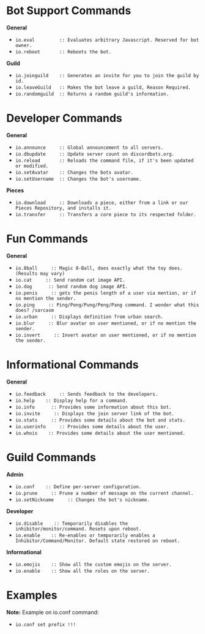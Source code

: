 <h1 id="bot support commands">Bot Support Commands</h1>

<p><strong>General</strong></p>
<ul>
  <li><code class="highlighter-rouge">io.eval         :: Evaluates arbitrary Javascript. Reserved for bot owner.</code></li>
  <li><code class="highlighter-rouge">io.reboot       :: Reboots the bot.</code></li>
</ul>

<p><strong>Guild</strong></p>
<ul>
  <li><code class="highlighter-rouge">io.joinguild    :: Generates an invite for you to join the guild by id.</code></li>
  <li><code class="highlighter-rouge">io.leaveGuild   :: Makes the bot leave a guild, Reason Required.</code></li>
  <li><code class="highlighter-rouge">io.randomguild  :: Returns a random guild's information.</code></li>
</ul>

<h1 id="developer commands">Developer Commands</h1>

<p><strong>General</strong></p>
<ul>
  <li><code class="highlighter-rouge">io.announce     :: Global announcement to all servers.</code></li>
  <li><code class="highlighter-rouge">io.dbupdate     :: Update server count on discordbots.org.</code></li>
  <li><code class="highlighter-rouge">io.reload       :: Reloads the command file, if it's been updated or modified.</code></li>
  <li><code class="highlighter-rouge">io.setAvatar    :: Changes the bots avatar.</code></li>
  <li><code class="highlighter-rouge">io.setUsername  :: Changes the bot's username.</code></li>
</ul>

<p><strong>Pieces</strong></p>
<ul>
  <li><code class="highlighter-rouge">io.download     :: Downloads a piece, either from a link or our Pieces Repository, and installs it.</code></li>
  <li><code class="highlighter-rouge">io.transfer     :: Transfers a core piece to its respected folder.</code></li>
</ul>

<h1 id="fun commands">Fun Commands</h1>

<p><strong>General</strong></p>
<ul>
  <li><code class="highlighter-rouge">io.8ball     :: Magic 8-Ball, does exactly what the toy does. (Results may vary)</code></li>
  <li><code class="highlighter-rouge">io.cat     :: Send random cat image API.</code></li>
  <li><code class="highlighter-rouge">io.dog      :: Send random dog image API.</code></li>
  <li><code class="highlighter-rouge">io.penis     :: gets the penis length of a user via mention, or if no mention the sender.</code></li>
  <li><code class="highlighter-rouge">io.ping     :: Ping/Pong/Pung/Peng/Pang command. I wonder what this does? /sarcasm</code></li>
  <li><code class="highlighter-rouge">io.urban     :: Displays definition from urban search.</code></li>
  <li><code class="highlighter-rouge">io.blur     :: Blur avatar on user mentioned, or if no mention the sender.</code></li>
  <li><code class="highlighter-rouge">io.invert     :: Invert avatar on user mentioned, or if no mention the sender.</code></li>
</ul>

<h1 id="informational commands">Informational Commands</h1>

<p><strong>General</strong></p>
<ul>
  <li><code class="highlighter-rouge">io.feedback     :: Sends feedback to the developers.</code></li>
  <li><code class="highlighter-rouge">io.help    :: Display help for a command.</code></li>
  <li><code class="highlighter-rouge">io.info      :: Provides some information about this bot.</code></li>
  <li><code class="highlighter-rouge">io.invite     :: Displays the join server link of the bot.</code></li>
  <li><code class="highlighter-rouge">io.stats     :: Provides some details about the bot and stats.</code></li>
  <li><code class="highlighter-rouge">io.userinfo     :: Provides some details about the user.</code></li>
  <li><code class="highlighter-rouge">io.whois    :: Provides some details about the user mentioned.</code></li>
</ul>

<h1 id="guild commands">Guild Commands</h1>

<p><strong>Admin</strong></p>
<ul>
  <li><code class="highlighter-rouge">io.conf    :: Define per-server configuration.</code></li>
  <li><code class="highlighter-rouge">io.prune     :: Prune a number of message on the current channel.</code></li>
  <li><code class="highlighter-rouge">io.setNickname     :: Changes the bot's nickname.</code></li>
</ul>

<p><strong>Developer</strong></p>
<ul>
  <li><code class="highlighter-rouge">io.disable    :: Temporarily disables the inhibitor/monitor/command. Resets upon reboot.</code></li>
  <li><code class="highlighter-rouge">io.enable    :: Re-enables or temporarily enables a Inhibitor/Command/Monitor. Default state restored on reboot.</code></li>
</ul>

<p><strong>Informational</strong></p>
<ul>
  <li><code class="highlighter-rouge">io.emojis    :: Show all the custom emojis on the server.</code></li>
  <li><code class="highlighter-rouge">io.enable    :: Show all the roles on the server.</code></li>
</ul>

<h1 id="examples">Examples</h1>

<p><strong>Note:</strong> Example on io.conf command:</p>
<ul>
  <li><code class="highlighter-rouge">io.conf set prefix !!!</code></li>
</ul>

